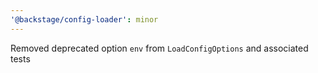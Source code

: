 ```yaml
---
'@backstage/config-loader': minor
---
```


Removed deprecated option `env` from `LoadConfigOptions` and associated tests
